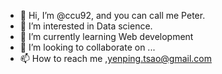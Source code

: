 - 👋 Hi, I’m @ccu92, and you can call me Peter.
- 👀 I’m interested in Data science.
- 🌱 I’m currently learning Web development
- 💞️ I’m looking to collaborate on ...
- 📫 How to reach me ,yenping.tsao@gmail.com

<!---
ccu92/ccu92 is a ✨ special ✨ repository because its `README.md` (this file) appears on your GitHub profile.
You can click the Preview link to take a look at your changes.
--->
